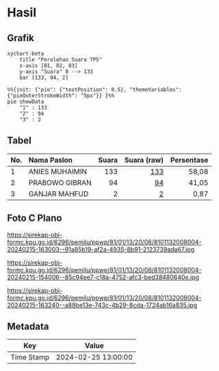 # Hasil

## Grafik

```mermaid
xychart-beta
    title "Perolehan Suara TPS"
    x-axis [01, 02, 03]
    y-axis "Suara" 0 --> 133
    bar [133, 94, 2]
```

```mermaid
%%{init: {"pie": {"textPosition": 0.5}, "themeVariables": {"pieOuterStrokeWidth": "5px"}} }%%
pie showData
    "1" : 133
    "2" : 94
    "3" : 2
```

## Tabel

| No. | Nama Paslon    | Suara | Suara (raw) | Persentase |
|:--- |:-------------- | -----:| -----------:| ----------:|
| 1   | ANIES MUHAIMIN | 133   | [133][p-1]  | 58,08      |
| 2   | PRABOWO GIBRAN | 94    | [94][p-2]   | 41,05      |
| 3   | GANJAR MAHFUD  | 2     | [2][p-3]    | 0,87       |


[p-1]: https://github.com/gigit-pemilu/pemilu-2024-81-maluku/blob/main/pilpres/hitung-suara/sub/81-maluku/sub/01-maluku-tengah/sub/13-pulau-haruku/sub/2008-kailolo/sub/004-tps/sub/paslon-1.txt
[p-2]: https://github.com/gigit-pemilu/pemilu-2024-81-maluku/blob/main/pilpres/hitung-suara/sub/81-maluku/sub/01-maluku-tengah/sub/13-pulau-haruku/sub/2008-kailolo/sub/004-tps/sub/paslon-2.txt
[p-3]: https://github.com/gigit-pemilu/pemilu-2024-81-maluku/blob/main/pilpres/hitung-suara/sub/81-maluku/sub/01-maluku-tengah/sub/13-pulau-haruku/sub/2008-kailolo/sub/004-tps/sub/paslon-3.txt

## Foto C Plano

https://sirekap-obj-formc.kpu.go.id/6296/pemilu/ppwp/81/01/13/20/08/8101132008004-20240215-163003--91a85b19-af2a-4935-8b91-2123739ada67.jpg

https://sirekap-obj-formc.kpu.go.id/6296/pemilu/ppwp/81/01/13/20/08/8101132008004-20240215-154006--85c94ee7-c18a-4752-afc3-bed38480640e.jpg

https://sirekap-obj-formc.kpu.go.id/6296/pemilu/ppwp/81/01/13/20/08/8101132008004-20240215-163240--a88be13e-743c-4b29-8cda-1724ab16a835.jpg


## Metadata

| Key        | Value               |
| ---------- | ------------------- |
| Time Stamp | 2024-02-25 13:00:00 |



